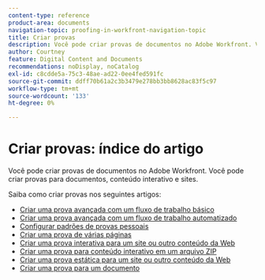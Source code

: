 ```yaml
---
content-type: reference
product-area: documents
navigation-topic: proofing-in-workfront-navigation-topic
title: Criar provas
description: Você pode criar provas de documentos no Adobe Workfront. Você pode criar provas de documentos no Adobe Workfront. Você pode criar provas para documentos, conteúdo interativo e sites. Saiba como criar provas nos artigos a seguir.
author: Courtney
feature: Digital Content and Documents
recommendations: noDisplay, noCatalog
exl-id: c8cdde5a-75c3-48ae-ad22-0ee4fed591fc
source-git-commit: ddff70b61a2c3b3479e278bb3bb8628ac83f5c97
workflow-type: tm+mt
source-wordcount: '133'
ht-degree: 0%

---
```


# Criar provas: índice do artigo

<!--Audited: 01/2024-->

Você pode criar provas de documentos no Adobe Workfront. Você pode criar provas para documentos, conteúdo interativo e sites.

Saiba como criar provas nos seguintes artigos:

* [Criar uma prova avançada com um fluxo de trabalho básico](../../../review-and-approve-work/proofing/creating-proofs-within-workfront/configure-basic-proof-workflow.md)
* [Criar uma prova avançada com um fluxo de trabalho automatizado](../../../review-and-approve-work/proofing/creating-proofs-within-workfront/create-automated-proof-workflow.md)
* [Configurar padrões de provas pessoais](../../../review-and-approve-work/proofing/creating-proofs-within-workfront/set-proof-defaults.md)
* [Criar uma prova de várias páginas](../../../review-and-approve-work/proofing/creating-proofs-within-workfront/create-multi-page-proof.md)
* [Criar uma prova interativa para um site ou outro conteúdo da Web](../../../review-and-approve-work/proofing/creating-proofs-within-workfront/generate-interactive-proof-for-website-or-other-web-content.md)
* [Criar uma prova para conteúdo interativo em um arquivo ZIP](../../../review-and-approve-work/proofing/creating-proofs-within-workfront/generate-proof-interactive-content.md)
* [Criar uma prova estática para um site ou outro conteúdo da Web](../../../review-and-approve-work/proofing/creating-proofs-within-workfront/generate-static-proof-website-other-web-content.md)
* [Criar uma prova para um documento](../../../review-and-approve-work/proofing/creating-proofs-within-workfront/generate-proof-for-a-document.md)
